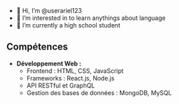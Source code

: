 - 👋 Hi, I’m @userariel123
- 👀 I’m interested in to learn anythings about language
- 🌱 I’m currently a high school student

## Compétences

- **Développement Web :**
  - Frontend : HTML, CSS, JavaScript
  - Frameworks : React.js, Node.js
  - API RESTful et GraphQL
  - Gestion des bases de données : MongoDB, MySQL
